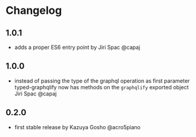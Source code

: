 # Changelog

## 1.0.1

- adds a proper ES6 entry point by Jiri Spac @capaj

## 1.0.0

- instead of passing the type of the graphql operation as first parameter typed-graphqlify now has methods on the `graphqlify` exported object Jiri Spac @capaj

## 0.2.0

- first stable release by Kazuya Gosho @acro5piano
